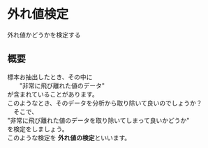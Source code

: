 外れ値検定
=========
外れ値かどうかを検定する

## 概要

標本お抽出したとき、その中に  
　　"非常に飛び離れた値のデータ"  
が含まれていることがあります。  
このようなとき、そのデータを分析から取り除いて良いのでしょうか？  
　そこで、  
"非常に飛び離れた値のデータを取り除いてしまって良いかどうか"  
を検定をしましょう。  
このような検定を
**外れ値の検定**といいます。





